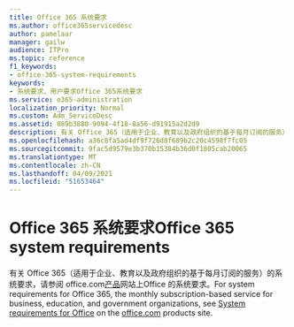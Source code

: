 ```yaml
---
title: Office 365 系统要求
ms.author: office365servicedesc
author: pamelaar
manager: gailw
audience: ITPro
ms.topic: reference
f1_keywords:
- office-365-system-requirements
keywords:
- 系统要求、用户要求Office 365系统要求
ms.service: o365-administration
localization_priority: Normal
ms.custom: Adm_ServiceDesc
ms.assetid: 089b3880-9094-4f18-8a56-d91915a2d2d9
description: 有关 Office 365（适用于企业、教育以及政府组织的基于每月订阅的服务）的系统要求，请参阅 office.com 产品网站上 Office 的系统要求。
ms.openlocfilehash: a36c8fa5ad4df9f726d8f689b2c20c4598f7fc05
ms.sourcegitcommit: 9fac5d9579e3b370b15384b36d0f1805cab20065
ms.translationtype: MT
ms.contentlocale: zh-CN
ms.lasthandoff: 04/09/2021
ms.locfileid: "51653464"
---
```

# <a name="office-365-system-requirements"></a><span data-ttu-id="79250-104">Office 365 系统要求</span><span class="sxs-lookup"><span data-stu-id="79250-104">Office 365 system requirements</span></span>

<span data-ttu-id="79250-105">有关 Office 365（适用于企业、教育以及政府组织的基于每月订阅的服务）的系统要求，请参阅 office.com[产品](https://go.microsoft.com/fwlink/?LinkID=509817&amp;clcid=0x409)网站上[](https://go.microsoft.com/fwlink/?LinkID=626095&amp;clcid=0x409)Office 的系统要求。</span><span class="sxs-lookup"><span data-stu-id="79250-105">For system requirements for Office 365, the monthly subscription-based service for business, education, and government organizations, see [System requirements for Office](https://go.microsoft.com/fwlink/?LinkID=626095&amp;clcid=0x409) on the [office.com](https://go.microsoft.com/fwlink/?LinkID=509817&amp;clcid=0x409) products site.</span></span> 
  

